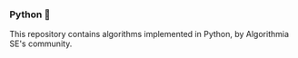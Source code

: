 ### Python 🐍
This repository contains algorithms implemented in Python, by Algorithmia SE's community.
<!-- 
This repo contains the following algorithms:
- -->
